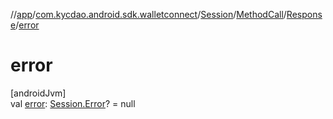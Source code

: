 //[app](../../../../../index.md)/[com.kycdao.android.sdk.walletconnect](../../../index.md)/[Session](../../index.md)/[MethodCall](../index.md)/[Response](index.md)/[error](error.md)

# error

[androidJvm]\
val [error](error.md): [Session.Error](../../-error/index.md)? = null
